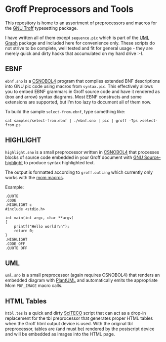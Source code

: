 # Groff Preprocessors and Tools

This repository is home to an assortment of preprocessors and
macros for the [GNU Troff](http://www.gnu.org/software/groff/) typesetting
package.

I have written all of them except `sequence.pic` which is part of the
[UML Graph](http://www.umlgraph.org/) package and included here for convenience
only.
These scripts do not strive to be complete, well tested and fit for general usage - they
are merely quick and dirty hacks that accumulated on my hard drive :-).

## EBNF

`ebnf.sno` is a [CSNOBOL4](http://www.snobol4.org/csnobol4/) program that compiles
extended BNF descriptions into GNU pic code using macros from `syntax.pic`.
This effectively allows you to embed EBNF grammars in Groff source code and
have it rendered as (box and arrow) syntax diagrams.
Most EBNF constructs and some extensions are supported, but I'm too lazy to document
all of them now.

To build the sample `select-from.ebnf`, type something like:

    cat samples/select-from.ebnf | ./ebnf.sno | pic | groff -Tps >select-from.ps

## HIGHLIGHT

`highlight.sno` is a small preprocessor written in [CSNOBOL4](http://www.snobol4.org/csnobol4/)
that processes blocks of source code embedded in your Groff document with
[GNU Source-highlight](http://www.gnu.org/software/src-highlite/) to produce
syntax highlighted text.

The output is formatted according to `groff.outlang` which currently only works with
the [mom macros](http://www.schaffter.ca/mom/).

Example:

```
.QUOTE
.CODE
.HIGHLIGHT c
#include <stdio.h>

int main(int argc, char **argv)
{
	printf("Hello world!\n");
	return 0;
}
.HIGHLIGHT
.CODE OFF
.QUOTE OFF
```

## UML

`uml.sno` is a small preprocessor (again requires CSNOBOL4) that
renders an embedded diagram with [PlantUML](http://plantuml.sourceforge.net/)
and automatically emits the appropriate Mom `PDF_IMAGE` macro calls.

## HTML Tables

`htbl.tes` is a quick and dirty [SciTECO](http://plantuml.sourceforge.net/) script
that can act as a drop-in replacement for the tbl preprocessor that generates
proper HTML tables when the Groff html output device is used.
With the original tbl preprocessor, tables are (and must be) rendered by the postscript
device and will be embedded as images into the HTML page.
